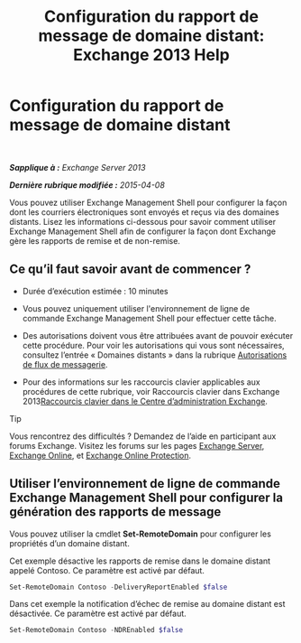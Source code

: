 ﻿---
title: 'Configuration du rapport de message de domaine distant: Exchange 2013 Help'
TOCTitle: Configuration du rapport de message de domaine distant
ms:assetid: 73dc686a-e7a3-44c7-b82f-f52ff9273199
ms:mtpsurl: https://technet.microsoft.com/fr-fr/library/JJ649325(v=EXCHG.150)
ms:contentKeyID: 50478455
ms.date: 04/24/2018
mtps_version: v=EXCHG.150
ms.translationtype: HT
---

# Configuration du rapport de message de domaine distant

 

_**Sapplique à :** Exchange Server 2013_

_**Dernière rubrique modifiée :** 2015-04-08_

Vous pouvez utiliser Exchange Management Shell pour configurer la façon dont les courriers électroniques sont envoyés et reçus via des domaines distants. Lisez les informations ci-dessous pour savoir comment utiliser Exchange Management Shell afin de configurer la façon dont Exchange gère les rapports de remise et de non-remise.

## Ce qu’il faut savoir avant de commencer ?

  - Durée d’exécution estimée : 10 minutes

  - Vous pouvez uniquement utiliser l'environnement de ligne de commande Exchange Management Shell pour effectuer cette tâche.

  - Des autorisations doivent vous être attribuées avant de pouvoir exécuter cette procédure. Pour voir les autorisations qui vous sont nécessaires, consultez l’entrée « Domaines distants » dans la rubrique [Autorisations de flux de messagerie](mail-flow-permissions-exchange-2013-help.md).

  - Pour des informations sur les raccourcis clavier applicables aux procédures de cette rubrique, voir Raccourcis clavier dans Exchange 2013[Raccourcis clavier dans le Centre d’administration Exchange](keyboard-shortcuts-in-the-exchange-admin-center-exchange-online-protection-help.md).

> [!TIP]
> Vous rencontrez des difficultés ? Demandez de l’aide en participant aux forums Exchange. Visitez les forums sur les pages <a href="https://go.microsoft.com/fwlink/p/?linkid=60612">Exchange Server</a>, <a href="https://go.microsoft.com/fwlink/p/?linkid=267542">Exchange Online</a>, et <a href="https://go.microsoft.com/fwlink/p/?linkid=285351">Exchange Online Protection</a>.


## Utiliser l’environnement de ligne de commande Exchange Management Shell pour configurer la génération des rapports de message

Vous pouvez utiliser la cmdlet **Set-RemoteDomain** pour configurer les propriétés d’un domaine distant.

Cet exemple désactive les rapports de remise dans le domaine distant appelé Contoso. Ce paramètre est activé par défaut.

```powershell
Set-RemoteDomain Contoso -DeliveryReportEnabled $false
```

Dans cet exemple la notification d’échec de remise au domaine distant est désactivée. Ce paramètre est activé par défaut.

```powershell
Set-RemoteDomain Contoso -NDREnabled $false
```

